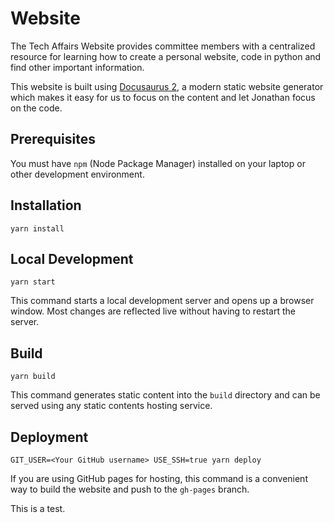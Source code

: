 # Website

The Tech Affairs Website provides committee members with a centralized resource for learning how to create a personal website, code in python and find other important information.

This website is built using [Docusaurus 2](https://docusaurus.io/), a modern static website generator which makes it easy for us to focus on the content and let Jonathan focus on the code. 


## Prerequisites 

You must have `npm` (Node Package Manager) installed on your laptop or other development environment.

## Installation

```console
yarn install
```

## Local Development

```console
yarn start
```

This command starts a local development server and opens up a browser window. Most changes are reflected live without having to restart the server.

## Build

```console
yarn build
```

This command generates static content into the `build` directory and can be served using any static contents hosting service.

## Deployment

```console
GIT_USER=<Your GitHub username> USE_SSH=true yarn deploy
```

If you are using GitHub pages for hosting, this command is a convenient way to build the website and push to the `gh-pages` branch.

This is a test.